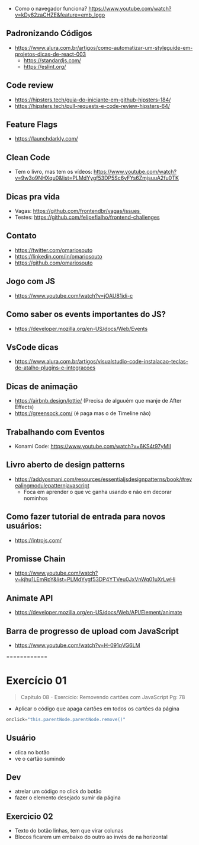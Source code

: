 - Como o navegador funciona? https://www.youtube.com/watch?v=kDy62zaCHZE&feature=emb_logo

## Padronizando Códigos
- https://www.alura.com.br/artigos/como-automatizar-um-styleguide-em-projetos-dicas-de-react-003
    - https://standardjs.com/
    - https://eslint.org/

## Code review
- https://hipsters.tech/guia-do-iniciante-em-github-hipsters-184/
- https://hipsters.tech/pull-requests-e-code-review-hipsters-64/

## Feature Flags
- https://launchdarkly.com/


## Clean Code
- Tem o livro, mas tem os vídeos: https://www.youtube.com/watch?v=9w3o9NHXqu0&list=PLMdYygf53DP5Sc6yFYs6ZmjsuuA2fu0TK

## Dicas pra vida
- Vagas: https://github.com/frontendbr/vagas/issues 
- Testes: https://github.com/felipefialho/frontend-challenges

## Contato 
- https://twitter.com/omariosouto
- https://linkedin.com/in/omariosouto
- https://github.com/omariosouto

## Jogo com JS
- https://www.youtube.com/watch?v=jOAU81jdi-c

## Como saber os events importantes do JS?
- https://developer.mozilla.org/en-US/docs/Web/Events

## VsCode dicas
- https://www.alura.com.br/artigos/visualstudio-code-instalacao-teclas-de-atalho-plugins-e-integracoes

## Dicas de animação
- https://airbnb.design/lottie/ (Precisa de alguuém que manje de After Effects)
- https://greensock.com/ (é paga mas o de Timeline não)

## Trabalhando com Eventos
- Konami Code: https://www.youtube.com/watch?v=6KS4t97yMlI

## Livro aberto de design patterns
- https://addyosmani.com/resources/essentialjsdesignpatterns/book/#revealingmodulepatternjavascript
    - Foca em aprender o que vc ganha usando e não em decorar nominhos

## Como fazer tutorial de entrada para novos usuários:
- https://introjs.com/

## Promisse Chain
- https://www.youtube.com/watch?v=kjhu1LEmRpY&list=PLMdYygf53DP4YTVeu0JxVnWq01uXrLwHi

## Animate API
- https://developer.mozilla.org/en-US/docs/Web/API/Element/animate

## Barra de progresso de upload com JavaScript
- https://www.youtube.com/watch?v=H-091qVG6LM

============

# Exercício 01
> Capitulo 08 - Exercício: Removendo cartões com JavaScript
Pg: 78

- Aplicar o código que apaga cartões em todos os cartões da página
```js
onclick="this.parentNode.parentNode.remove()"
```

## Usuário
- clica no botão
- ve o cartão sumindo 

## Dev
- atrelar um código no click do botão
- fazer o elemento desejado sumir da página


## Exercicio 02
- Texto do botão linhas, tem que virar colunas
- Blocos ficarem um embaixo do outro ao invés de na horizontal
